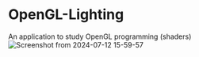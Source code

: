 # OpenGL-Lighting
An application to study OpenGL programming (shaders)
![Screenshot from 2024-07-12 15-59-57](https://github.com/user-attachments/assets/993ab0c4-5b36-4db3-ba60-7dadb3c80290)
